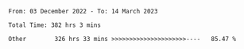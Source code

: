 <!--START_SECTION:waka-->

```text
From: 03 December 2022 - To: 14 March 2023

Total Time: 382 hrs 3 mins

Other        326 hrs 33 mins >>>>>>>>>>>>>>>>>>>>>----   85.47 %
```

<!--END_SECTION:waka-->